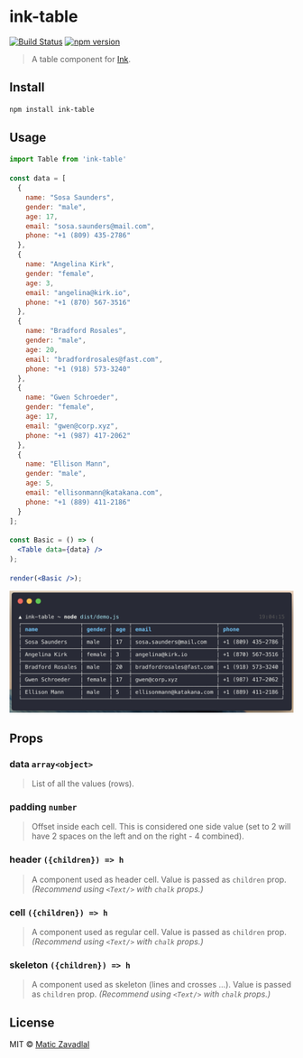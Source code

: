 # ink-table

[![Build Status](https://travis-ci.org/maticzav/ink-table.svg?branch=master)](https://travis-ci.org/maticzav/ink-table)
[![npm version](https://badge.fury.io/js/ink-table.svg)](https://badge.fury.io/js/ink-table)

> A table component for [Ink](https://github.com/vadimdemedes/ink).

## Install

```bash
npm install ink-table
```

## Usage

```jsx
import Table from 'ink-table'

const data = [
  {
    name: "Sosa Saunders",
    gender: "male",
    age: 17,
    email: "sosa.saunders@mail.com",
    phone: "+1 (809) 435-2786"
  },
  {
    name: "Angelina Kirk",
    gender: "female",
    age: 3,
    email: "angelina@kirk.io",
    phone: "+1 (870) 567-3516"
  },
  {
    name: "Bradford Rosales",
    gender: "male",
    age: 20,
    email: "bradfordrosales@fast.com",
    phone: "+1 (918) 573-3240"
  },
  {
    name: "Gwen Schroeder",
    gender: "female",
    age: 17,
    email: "gwen@corp.xyz",
    phone: "+1 (987) 417-2062"
  },
  {
    name: "Ellison Mann",
    gender: "male",
    age: 5,
    email: "ellisonmann@katakana.com",
    phone: "+1 (889) 411-2186"
  }
];

const Basic = () => (
  <Table data={data} />
);

render(<Basic />);
```

<img src="media/demo.png" width="720">

## Props

### data `array<object>`

> List of all the values (rows).

### padding `number`

> Offset inside each cell. This is considered one side value (set to 2 will have 2 spaces on the left and on the right - 4 combined).

### header `({children}) => h`

> A component used as header cell. Value is passed as `children` prop.
> _(Recommend using `<Text/>` with `chalk` props.)_

### cell `({children}) => h`

> A component used as regular cell. Value is passed as `children` prop.
> _(Recommend using `<Text/>` with `chalk` props.)_

### skeleton `({children}) => h`

> A component used as skeleton (lines and crosses ...). Value is passed as `children` prop.
> _(Recommend using `<Text/>` with `chalk` props.)_

## License

MIT © [Matic Zavadlal](http://github.com/maticzav)
